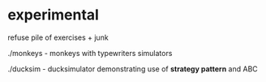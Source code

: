 # experimental
refuse pile of exercises + junk

./monkeys - monkeys with typewriters simulators

./ducksim - ducksimulator demonstrating use of **strategy pattern** and ABC
